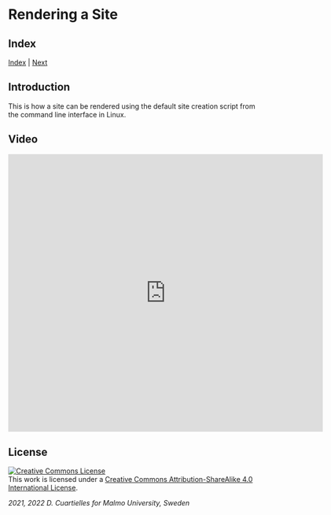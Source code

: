 # Rendering a Site

## Index

 [Index](../site_index.md) |  [Next](../01-This_is_how_it_Looks_Like/01-This_is_how_it_Looks_Like.md)

## Introduction

This is how a site can be rendered using the default site creation script from the command line interface in Linux.

## Video

<iframe src="https://vimeo.com/680660979/2316246896" width="640" height="564" frameborder="0" allow="autoplay; fullscreen" allowfullscreen></iframe>

## License

<a rel="license" href="http://creativecommons.org/licenses/by-sa/4.0/"><img alt="Creative Commons License" style="border-width:0" src="https://i.creativecommons.org/l/by-sa/4.0/80x15.png" /></a><br />This work is licensed under a <a rel="license" href="http://creativecommons.org/licenses/by-sa/4.0/">Creative Commons Attribution-ShareAlike 4.0 International License</a>.

*2021, 2022 D. Cuartielles for Malmo University, Sweden*

